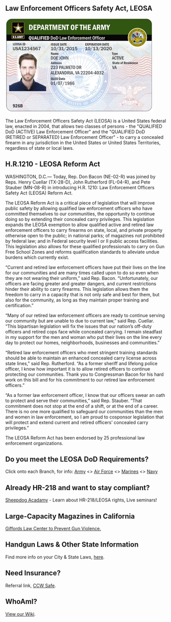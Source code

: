 ## Law Enforcement Officers Safety Act, LEOSA
<link rel="shortcut icon" type="image/x-icon" href="favicon.ico" />

<img src="army.png">
<!-- <img src="army.png"> -->

The Law Enforcement Officers Safety Act (LEOSA) is a United States federal law, enacted in 2004, that allows two classes of persons - the "QUALIFIED DoD (ACTIVE) Law Enforcement Officer" and the "QUALIFIED DoD (RETIRED or SEPARATED) Law Enforcement Officer" - to carry a concealed firearm in any jurisdiction in the United States or United States Territories, regardless of state or local laws.

## H.R.1210 - LEOSA Reform Act

WASHINGTON, D.C.— Today, Rep. Don Bacon (NE-02-R) was joined by Reps. Henry Cuellar (TX-28-D), John Rutherford (FL-04-R), and Pete Stauber (MN-08-R) in introducing H.R. 1210: Law Enforcement Officers Safety Act (LEOSA) Reform Act. 

The LEOSA Reform Act is a critical piece of legislation that will improve public safety by allowing qualified law enforcement officers who have committed themselves to our communities, the opportunity to continue doing so by extending their concealed carry privileges. This legislation expands the LEOSA exemption to allow qualified active and retired law enforcement officers to carry firearms on state, local, and private property otherwise open to the public; in national parks; of magazines not prohibited by federal law; and in Federal security level I or II public access facilities. This legislation also allows for these qualified professionals to carry on Gun Free School Zones and reforms qualification standards to alleviate undue burdens which currently exist. 

“Current and retired law enforcement officers have put their lives on the line for our communities and are many times called upon to do so even when they are not wearing their uniform,” said Rep. Bacon. “Unfortunately, our officers are facing greater and greater dangers, and current restrictions hinder their ability to carry firearms. This legislation allows them the freedom to carry in a capacity that is not only safe and best for them, but also for the community, as long as they maintain proper training and certification.” 

“Many of our retired law enforcement officers are ready to continue serving our community but are unable to due to current law,” said Rep. Cuellar. “This bipartisan legislation will fix the issues that our nation’s off-duty officers and retired cops face while concealed carrying. I remain steadfast in my support for the men and woman who put their lives on the line every day to protect our homes, neighborhoods, businesses and communities.”

“Retired law enforcement officers who meet stringent training standards should be able to maintain an enhanced concealed carry license across state lines,” said Rep. Rutherford. “As a former sheriff and lifelong police officer, I know how important it is to allow retired officers to continue protecting our communities. Thank you to Congressman Bacon for his hard work on this bill and for his commitment to our retired law enforcement officers.”

“As a former law enforcement officer, I know that our officers swear an oath to protect and serve their communities,” said Rep. Stauber. “That commitment does not stop at the end of a shift, or at the end of a career. There is no one more qualified to safeguard our communities than the men and women in law enforcement, so I am proud to cosponsor legislation that will protect and extend current and retired officers’ concealed carry privileges.”

The LEOSA Reform Act has been endorsed by 25 professional law enforcement organizations. <br>

<!-- <a href="https://www.govtrack.us/congress/bills/116/hr1156" target="_blank">Note: LEOSA Reform Act is pending Legislation</a> -->

## Do you meet the LEOSA DoD Requirements?
Click onto each Branch, for info: <a href="https://leosaarmy.com/" target="_blank">Army</a> <> <a href="https://leosaairforce.com/" target="_blank">Air Force</a> <> <a href="https://usmcleosa.com/" target="_blank">Marines</a> <> <a href="https://leosanavy.com/" target="_blank">Navy</a>

## Already HR-218 and want to stay compliant?

<a href="https://www.sheepdogacademy.com/" target="_blank">Sheepdog Acadamy</a> - Learn about HR-218/LEOSA rights, Live seminars!

## Large-Capacity Magazines in California

<a href="https://giffords.org/lawcenter/state-laws/large-capacity-magazines-in-california/#footnote_6_16045/" target="_blank">Giffords Law Center to Prevent Gun Violence.</a>

## Handgun Laws & Other State Information

Find more info on your City & State Laws, <a href="http://www.handgunlaw.us/" target="_blank">here</a>.

## Need Insurance?
Referral link, <a href="https://ccwsafe.com/ref/C47612099" target="_blank">CCW Safe</a>.

## WhoAmI?
<a href="https://github.com/masoncloud/Mason.MP/wiki/" target="_blank">View our Wiki</a>.

<!-- <img src="example_image_here.jpg"> -->
